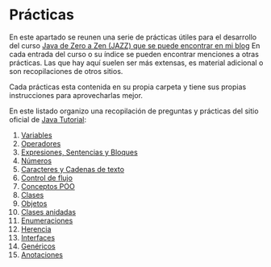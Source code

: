 Prácticas
=========

En este apartado se reunen una serie de prácticas útiles para el desarrollo del curso [Java de Zero a Zen (JAZZ) que se puede encontrar en mi blog](https://hijosdelspectrum.blogspot.com/p/curso-java-de-zero-zen-jazz-descripcion.html)
En cada entrada del curso o su índice se pueden encontrar menciones a otras prácticas. Las que hay aquí suelen ser más extensas, es material adicional o son recopilaciones de otros sitios.

Cada prácticas esta contenida en su propia carpeta y tiene sus propias instrucciones para aprovecharlas mejor.

En este listado organizo una recopilación de preguntas y prácticas del sitio oficial de [Java Tutorial](https://docs.oracle.com/javase/tutorial/java/index.html):
1. [Variables](https://docs.oracle.com/javase/tutorial/java/nutsandbolts/QandE/questions_variables.html)
1. [Operadores](https://docs.oracle.com/javase/tutorial/java/nutsandbolts/QandE/questions_operators.html)
1. [Expresiones, Sentencias y Bloques](https://docs.oracle.com/javase/tutorial/java/nutsandbolts/QandE/questions_expressions.html)
1. [Números](https://docs.oracle.com/javase/tutorial/java/annotations/QandE/questions.html)
1. [Caracteres y Cadenas de texto](https://docs.oracle.com/javase/tutorial/java/data/QandE/characters-questions.html)
1. [Control de flujo](https://docs.oracle.com/javase/tutorial/java/nutsandbolts/QandE/questions_flow.html)
1. [Conceptos POO](https://docs.oracle.com/javase/tutorial/java/concepts/QandE/questions.html)
1. [Clases](https://docs.oracle.com/javase/tutorial/java/javaOO/QandE/creating-questions.html)
1. [Objetos](https://docs.oracle.com/javase/tutorial/java/javaOO/QandE/objects-questions.html)
1. [Clases anidadas](https://docs.oracle.com/javase/tutorial/java/javaOO/QandE/nested-questions.html)
1. [Enumeraciones](https://docs.oracle.com/javase/tutorial/java/javaOO/QandE/enum-questions.html)
1. [Herencia](https://docs.oracle.com/javase/tutorial/java/IandI/QandE/inherit-questions.html)
1. [Interfaces](https://docs.oracle.com/javase/tutorial/java/IandI/QandE/interfaces-questions.html)
1. [Genéricos](https://docs.oracle.com/javase/tutorial/java/generics/QandE/generics-questions.html)
1. [Anotaciones](https://docs.oracle.com/javase/tutorial/java/annotations/QandE/questions.html)
